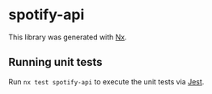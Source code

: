 # spotify-api

This library was generated with [Nx](https://nx.dev).

## Running unit tests

Run `nx test spotify-api` to execute the unit tests via [Jest](https://jestjs.io).
